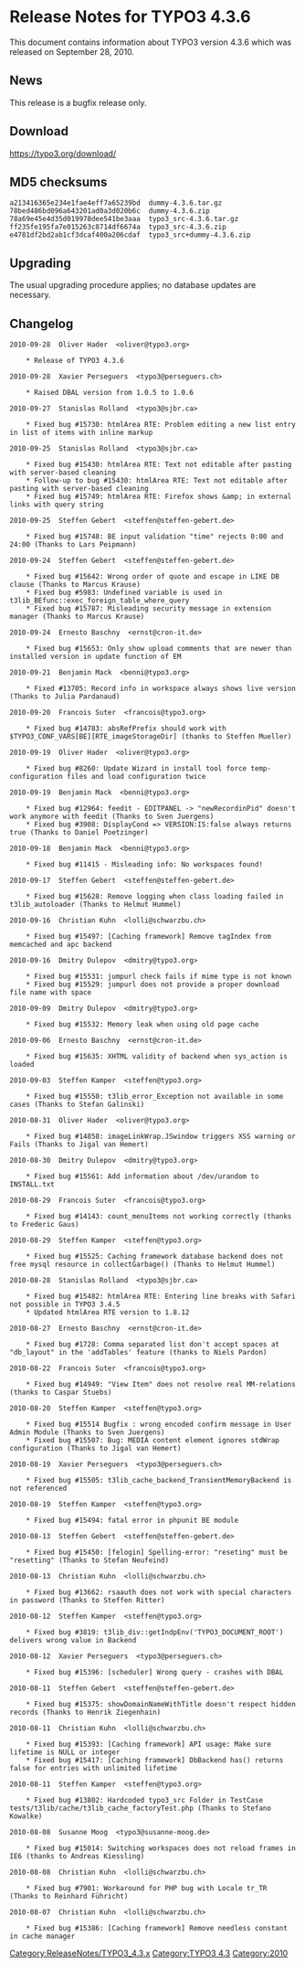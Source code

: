 Release Notes for TYPO3 4.3.6
=============================

This document contains information about TYPO3 version 4.3.6 which was
released on September 28, 2010.

News
----

This release is a bugfix release only.

Download
--------

<https://typo3.org/download/>

MD5 checksums
-------------

    a213416365e234e1fae4eff7a65239bd  dummy-4.3.6.tar.gz
    78bed486bd096a643201ad0a3d020b6c  dummy-4.3.6.zip
    78a69e45e4d35d019978dee541be3aaa  typo3_src-4.3.6.tar.gz
    ff235fe195fa7e015263c8714df6674a  typo3_src-4.3.6.zip
    e4781df2bd2ab1cf3dcaf400a206cdaf  typo3_src+dummy-4.3.6.zip

Upgrading
---------

The usual upgrading procedure applies; no database updates are
necessary.

Changelog
---------

    2010-09-28  Oliver Hader  <oliver@typo3.org>

        * Release of TYPO3 4.3.6

    2010-09-28  Xavier Perseguers  <typo3@perseguers.ch>

        * Raised DBAL version from 1.0.5 to 1.0.6

    2010-09-27  Stanislas Rolland  <typo3@sjbr.ca>

        * Fixed bug #15730: htmlArea RTE: Problem editing a new list entry in list of items with inline markup

    2010-09-25  Stanislas Rolland  <typo3@sjbr.ca>

        * Fixed bug #15430: htmlArea RTE: Text not editable after pasting with server-based cleaning
        * Follow-up to bug #15430: htmlArea RTE: Text not editable after pasting with server-based cleaning
        * Fixed bug #15749: htmlArea RTE: Firefox shows &amp; in external links with query string

    2010-09-25  Steffen Gebert  <steffen@steffen-gebert.de>

        * Fixed bug #15748: BE input validation "time" rejects 0:00 and 24:00 (Thanks to Lars Peipmann)

    2010-09-24  Steffen Gebert  <steffen@steffen-gebert.de>

        * Fixed bug #15642: Wrong order of quote and escape in LIKE DB clause (Thanks to Marcus Krause)
        * Fixed bug #5983: Undefined variable is used in t3lib_BEfunc::exec_foreign_table_where_query
        * Fixed bug #15787: Misleading security message in extension manager (Thanks to Marcus Krause)

    2010-09-24  Ernesto Baschny  <ernst@cron-it.de>

        * Fixed bug #15653: Only show upload comments that are newer than installed version in update function of EM

    2010-09-21  Benjamin Mack  <benni@typo3.org>

        * Fixed #13705: Record info in workspace always shows live version (Thanks to Julia Pardanaud)

    2010-09-20  Francois Suter  <francois@typo3.org>

        * Fixed bug #14783: absRefPrefix should work with $TYPO3_CONF_VARS[BE][RTE_imageStorageDir] (thanks to Steffen Mueller)

    2010-09-19  Oliver Hader  <oliver@typo3.org>

        * Fixed bug #8260: Update Wizard in install tool force temp-configuration files and load configuration twice

    2010-09-19  Benjamin Mack  <benni@typo3.org>

        * Fixed bug #12964: feedit - EDITPANEL -> "newRecordinPid" doesn't work anymore with feedit (Thanks to Sven Juergens)
        * Fixed bug #3908: DisplayCond => VERSION:IS:false always returns true (Thanks to Daniel Poetzinger)

    2010-09-18  Benjamin Mack  <benni@typo3.org>

        * Fixed bug #11415 - Misleading info: No workspaces found!

    2010-09-17  Steffen Gebert  <steffen@steffen-gebert.de>

        * Fixed bug #15628: Remove logging when class loading failed in t3lib_autoloader (Thanks to Helmut Hummel)

    2010-09-16  Christian Kuhn  <lolli@schwarzbu.ch>

        * Fixed bug #15497: [Caching framework] Remove tagIndex from memcached and apc backend

    2010-09-16  Dmitry Dulepov  <dmitry@typo3.org>

        * Fixed bug #15531: jumpurl check fails if mime type is not known
        * Fixed bug #15529: jumpurl does not provide a proper download file name with space

    2010-09-09  Dmitry Dulepov  <dmitry@typo3.org>

        * Fixed bug #15532: Memory leak when using old page cache

    2010-09-06  Ernesto Baschny  <ernst@cron-it.de>

        * Fixed bug #15635: XHTML validity of backend when sys_action is loaded

    2010-09-03  Steffen Kamper  <steffen@typo3.org>

        * Fixed bug #15550: t3lib_error_Exception not available in some cases (Thanks to Stefan Galinski)

    2010-08-31  Oliver Hader  <oliver@typo3.org>

        * Fixed bug #14858: imageLinkWrap.JSwindow triggers XSS warning or Fails (Thanks to Jigal van Hemert)

    2010-08-30  Dmitry Dulepov  <dmitry@typo3.org>

        * Fixed bug #15561: Add information about /dev/urandom to INSTALL.txt

    2010-08-29  Francois Suter  <francois@typo3.org>

        * Fixed bug #14143: count_menuItems not working correctly (thanks to Frederic Gaus)

    2010-08-29  Steffen Kamper  <steffen@typo3.org>

        * Fixed bug #15525: Caching framework database backend does not free mysql resource in collectGarbage() (Thanks to Helmut Hummel)

    2010-08-28  Stanislas Rolland  <typo3@sjbr.ca>

        * Fixed bug #15482: htmlArea RTE: Entering line breaks with Safari not possible in TYPO3 3.4.5
        * Updated htmlArea RTE version to 1.8.12

    2010-08-27  Ernesto Baschny  <ernst@cron-it.de>

        * Fixed bug #1728: Comma separated list don't accept spaces at "db_layout" in the 'addTables' feature (thanks to Niels Pardon)

    2010-08-22  Francois Suter  <francois@typo3.org>

        * Fixed bug #14949: "View Item" does not resolve real MM-relations (thanks to Caspar Stuebs)

    2010-08-20  Steffen Kamper  <steffen@typo3.org>

        * Fixed bug #15514 Bugfix : wrong encoded confirm message in User Admin Module (Thanks to Sven Juergens)
        * Fixed bug #15507: Bug: MEDIA content element ignores stdWrap configuration (Thanks to Jigal van Hemert)

    2010-08-19  Xavier Perseguers  <typo3@perseguers.ch>

        * Fixed bug #15505: t3lib_cache_backend_TransientMemoryBackend is not referenced

    2010-08-19  Steffen Kamper  <steffen@typo3.org>

        * Fixed bug #15494: fatal error in phpunit BE module

    2010-08-13  Steffen Gebert  <steffen@steffen-gebert.de>

        * Fixed bug #15450: [felogin] Spelling-error: "reseting" must be "resetting" (Thanks to Stefan Neufeind)

    2010-08-13  Christian Kuhn  <lolli@schwarzbu.ch>

        * Fixed bug #13662: rsaauth does not work with special characters in password (Thanks to Steffen Ritter)

    2010-08-12  Steffen Kamper  <steffen@typo3.org>

        * Fixed bug #3819: t3lib_div::getIndpEnv('TYPO3_DOCUMENT_ROOT') delivers wrong value in Backend

    2010-08-12  Xavier Perseguers  <typo3@perseguers.ch>

        * Fixed bug #15396: [scheduler] Wrong query - crashes with DBAL

    2010-08-11  Steffen Gebert  <steffen@steffen-gebert.de>

        * Fixed bug #15375: showDomainNameWithTitle doesn't respect hidden records (Thanks to Henrik Ziegenhain)

    2010-08-11  Christian Kuhn  <lolli@schwarzbu.ch>

        * Fixed bug #15393: [Caching framework] API usage: Make sure lifetime is NULL or integer
        * Fixed bug #15417: [Caching framework] DbBackend has() returns false for entries with unlimited lifetime

    2010-08-11  Steffen Kamper  <steffen@typo3.org>

        * Fixed bug #13802: Hardcoded typo3_src Folder in TestCase tests/t3lib/cache/t3lib_cache_factoryTest.php (Thanks to Stefano Kowalke)

    2010-08-08  Susanne Moog  <typo3@susanne-moog.de>

        * Fixed bug #15014: Switching workspaces does not reload frames in IE6 (thanks to Andreas Kiessling)

    2010-08-08  Christian Kuhn  <lolli@schwarzbu.ch>

        * Fixed bug #7901: Workaround for PHP bug with Locale tr_TR (Thanks to Reinhard Führicht)

    2010-08-07  Christian Kuhn  <lolli@schwarzbu.ch>

        * Fixed bug #15386: [Caching framework] Remove needless constant in cache manager

<Category:ReleaseNotes/TYPO3_4.3.x> [Category:TYPO3
4.3](Category:TYPO3_4.3 "wikilink") <Category:2010>
